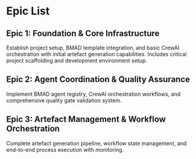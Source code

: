 # Epic List

## Epic 1: Foundation & Core Infrastructure
Establish project setup, BMAD template integration, and basic CrewAI orchestration with initial artefact generation capabilities. Includes critical project scaffolding and development environment setup.

## Epic 2: Agent Coordination & Quality Assurance
Implement BMAD agent registry, CrewAI orchestration workflows, and comprehensive quality gate validation system.

## Epic 3: Artefact Management & Workflow Orchestration
Complete artefact generation pipeline, workflow state management, and end-to-end process execution with monitoring.

